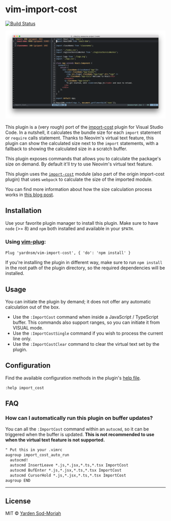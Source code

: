 # vim-import-cost

[![Build Status](https://travis-ci.org/yardnsm/vim-import-cost.svg?branch=master)](https://travis-ci.org/yardnsm/vim-import-cost)

![](.github/assets/screenshot.png)

This plugin is a (very rough) port of the [import-cost](https://github.com/wix/import-cost) plugin
for Visual Studio Code. In a nutshell, it calculates the bundle size for each `import` statement or
`require` calls statement. Thanks to Neovim's virtual text feature, this plugin can show the
calculated size next to the `import` statements, with a fallback to showing the calculated size in a
scratch buffer.

This plugin exposes commands that allows you to calculate the package's size on demand. By default
it'll try to use Neovim's virtual text feature.

This plugin uses the
[`import-cost`](https://github.com/wix/import-cost/tree/master/packages/import-cost) module (also
part of the origin import-cost plugin) that uses `webpack` to calculate the size of the imported
module.

You can find more information about how the size calculation process works in [this blog
post](https://hackernoon.com/keep-your-bundle-size-under-control-with-import-cost-vscode-extension-5d476b3c5a76).

## Installation

Use your favorite plugin manager to install this plugin. Make sure to have `node` (>= 8) and `npm`
both installed and available in your `$PATH`.

### Using [vim-plug](https://github.com/junegunn/vim-plug):

```vim
Plug 'yardnsm/vim-import-cost', { 'do': 'npm install' }
```

If you're installing the plugin in different way, make sure to run `npm install` in the root path of
the plugin directory, so the required dependencies will be installed.

## Usage

You can initiate the plugin by demand; it does not offer any automatic calculation out of the box.

- Use the `:ImportCost` command when inside a JavaScript / TypeScript buffer. This commands also
  support ranges, so you can initiate it from VISUAL mode.
- Use the `:ImportCostSingle` command if you wish to process the current line only.
- Use the `:ImportCostClear` command to clear the virtual text set by the plugin.

## Configuration

Find the available configuration methods in the plugin's [help file](./doc/import_cost.txt).

```vim
:help import_cost
```

## FAQ

### How can I automatically run this plugin on buffer updates?

You can all the `:ImportCost` command within an `autocmd`, so it can be triggered when the buffer is
updated. **This is not recommended to use when the virtual text feature is not supported.**

```vim
" Put this in your .vimrc
augroup import_cost_auto_run
  autocmd!
  autocmd InsertLeave *.js,*.jsx,*.ts,*.tsx ImportCost
  autocmd BufEnter *.js,*.jsx,*.ts,*.tsx ImportCost
  autocmd CursorHold *.js,*.jsx,*.ts,*.tsx ImportCost
augroup END
```


---

## License

MIT © [Yarden Sod-Moriah](http://yardnsm.net/)
